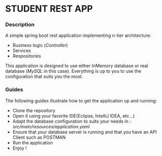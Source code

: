 # STUDENT REST APP

### Description
A simple spring boot rest application implementing n-tier architecture:
* Business logic (_Controller_)
* Services
* Respositories

This application is designed to use either InMemory database or real database (_MySQL_ in this case).
Everything is up to you to use the configuration that suits you the most.

### Guides
The following guides illustrate how to get the application up and running:

* Clone the repository
* Open it using your favorite IDE(Eclipse, IntelliJ IDEA, etc...)
* Adapt the database configuration to suits your needs in : _src/main/resources/application.yaml_
* Ensure that your database server is running and that you have an API Client such as POSTMAN
* Run the application
* Enjoy !